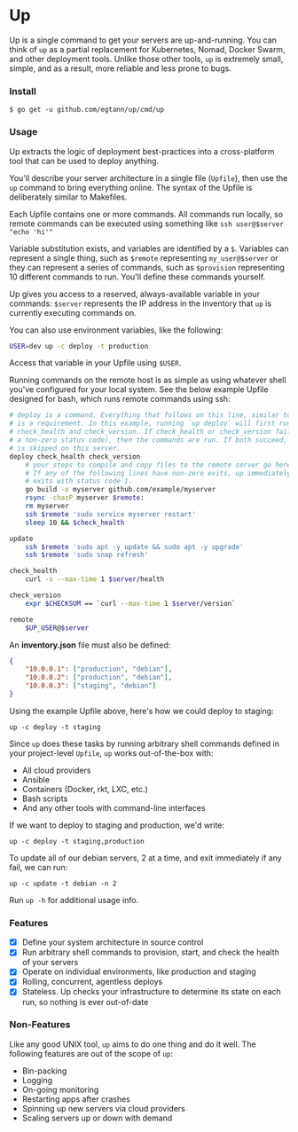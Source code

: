 # Up

Up is a single command to get your servers are up-and-running. You can think of
`up` as a partial replacement for Kubernetes, Nomad, Docker Swarm, and other
deployment tools. Unlike those other tools, `up` is extremely small, simple,
and as a result, more reliable and less prone to bugs.

### Install

```
$ go get -u github.com/egtann/up/cmd/up
```

### Usage

Up extracts the logic of deployment best-practices into a cross-platform tool
that can be used to deploy anything.

You'll describe your server architecture in a single file (`Upfile`), then
use the `up` command to bring everything online. The syntax of the Upfile is
deliberately similar to Makefiles.

Each Upfile contains one or more commands. All commands run locally, so remote
commands can be executed using something like `ssh user@$server "echo 'hi'"`

Variable substitution exists, and variables are identified by a `$`. Variables
can represent a single thing, such as `$remote` representing `my_user@$server`
or they can represent a series of commands, such as `$provision` representing
10 different commands to run. You'll define these commands yourself.

Up gives you access to a reserved, always-available variable in your commands:
`$server` represents the IP address in the inventory that `up` is currently
executing commands on.

You can also use environment variables, like the following:

```bash
USER=dev up -c deploy -t production
```

Access that variable in your Upfile using `$USER`.

Running commands on the remote host is as simple as using whatever shell you've
configured for your local system. See the below example Upfile designed for
bash, which runs remote commands using ssh:

```bash
# deploy is a command. Everything that follows on this line, similar to Make,
# is a requirement. In this example, running `up deploy` will first run
# check_health and check_version. If check_health or check_version fail (return
# a non-zero status code), then the commands are run. If both succeed, deploy
# is skipped on this server.
deploy check_health check_version
	# your steps to compile and copy files to the remote server go here.
	# If any of the following lines have non-zero exits, up immediately
	# exits with status code 1.
	go build -o myserver github.com/example/myserver
	rsync -chazP myserver $remote:
	rm myserver
	ssh $remote 'sudo service myserver restart'
	sleep 10 && $check_health

update
	ssh $remote 'sudo apt -y update && sudo apt -y upgrade'
	ssh $remote 'sudo snap refresh'

check_health
	curl -s --max-time 1 $server/health

check_version
	expr $CHECKSUM == `curl --max-time 1 $server/version`

remote
	$UP_USER@$server
```

An **inventory.json** file must also be defined:

```json
{
	"10.0.0.1": ["production", "debian"],
	"10.0.0.2": ["production", "debian"],
	"10.0.0.3": ["staging", "debian"]
}
```

Using the example Upfile above, here's how we could deploy to staging:

```
up -c deploy -t staging
```

Since `up` does these tasks by running arbitrary shell commands defined in your
project-level `Upfile`, `up` works out-of-the-box with:

* All cloud providers
* Ansible
* Containers (Docker, rkt, LXC, etc.)
* Bash scripts
* And any other tools with command-line interfaces

If we want to deploy to staging and production, we'd write:

```
up -c deploy -t staging,production
```

To update all of our debian servers, 2 at a time, and exit immediately if any
fail, we can run:

```
up -c update -t debian -n 2
```

Run `up -h` for additional usage info.

### Features

- [x] Define your system architecture in source control
- [x] Run arbitrary shell commands to provision, start, and check the health of
      your servers
- [x] Operate on individual environments, like production and staging
- [x] Rolling, concurrent, agentless deploys
- [x] Stateless. Up checks your infrastructure to determine its state on each
      run, so nothing is ever out-of-date

### Non-Features

Like any good UNIX tool, `up` aims to do one thing and do it well. The
following features are out of the scope of `up`:

* Bin-packing
* Logging
* On-going monitoring
* Restarting apps after crashes
* Spinning up new servers via cloud providers
* Scaling servers up or down with demand

